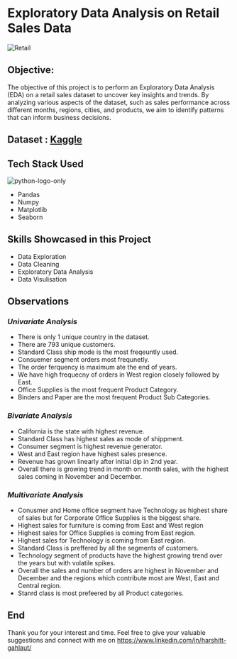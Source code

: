 # **Exploratory Data Analysis on Retail Sales Data**

![Retail](https://github.com/harshitgahlaut/OIBSIP/assets/142779836/83f6c1d2-7c11-48b8-b49b-4a646a072f8a)


## **Objective:**

The objective of this project is to perform an Exploratory Data Analysis (EDA) on a retail sales dataset to uncover key insights and trends. By analyzing various aspects of the dataset, such as sales performance across different months, regions, cities, and products, we aim to identify patterns that can inform business decisions.


## **Dataset** : [Kaggle](https://www.kaggle.com)

## **Tech Stack Used**

![python-logo-only](https://github.com/harshitgahlaut/OIBSIP/assets/142779836/c699fc0e-c4ba-47f1-b61b-926dbc0a1b29)

- Pandas
- Numpy
- Matplotlib
- Seaborn

## **Skills Showcased in this Project**

- Data Exploration
- Data Cleaning
- Exploratory Data Analysis
- Data Visulisation

## **Observations**
### *Univariate Analysis*
- There is only 1 unique country in the dataset.
- There are 793 unique customers.
- Standard Class ship mode is the most freqeuntly used.
- Consuemer segment orders most frequnetly.
- The order ferquency is maximum ate the end of years.
- We have high frequecny of orders in West region closely followed by East.
- Office Supplies is the most frequent Product Category.
- Binders and Paper are the most frequent Product Sub Categories.

### *Bivariate Analysis*
- California is the state with highest revenue.
- Standard Class has highest sales as mode of shippment.
- Consumer segment is highest revenue generator.
- West and East region have highest sales presence.
- Revenue has grown linearly after initial dip in 2nd year.
- Overall there is growing trend in month on month sales, with the highest sales coming in November and December.

### *Multivariate Analysis*
- Conusmer and Home office segment have Technology as highest share of sales but for Corporate Office Supplies is the biggest share.
- Highest sales for furniture is coming from East and West region
- Highest sales for Office Supplies is coming from East region.
- Highest sales for Technology is coming from East region.
- Standard Class is preffered by all the segments of customers.
- Technology segment of products have the highest growing trend over the years but with volatile spikes.
- Overall the sales and number of orders are highest in November and December and the regions which contribute most are West, East and Central region.
- Stanrd class is most prefeered by all Product categories.

## End
Thank you for your interest and time. Feel free to give your valuable suggestions and connect with me on https://www.linkedin.com/in/harshitt-gahlaut/
